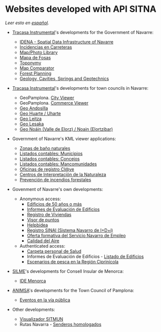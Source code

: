 # Websites developed with API SITNA
*Leer esto en [español](./websites.es-ES.md).*
* [Tracasa Instrumental](https://itracasa.es/)'s developments for the Government of Navarre:
  * [IDENA - Spatial Data Infrastructure of Navarre](https://idena.navarra.es/navegar/?lang=en "Access Portal to Geographical Information in Navarre (SITNA)")
  * [Incidencias en Carreteras](https://administracionelectronica.navarra.es/IncCarreteras/Mapa.aspx "Information about the State of the Roads in Navarre")
  * [Map/Photo Library](https://cartotecayfototeca.navarra.es/?lang=en "Downloads for Maps and Aerial Images in Navarre")
  * [Mapa de Fosas](https://fosas.navarra.es "Graves and Historical Memory Places in Navarre")
  * [Toponymy](https://administracionelectronica.navarra.es/toponimia/?lang=en "Official Toponymy of Navarre")
  * [Map Comparator](https://comparamapas.navarra.es/?lang=en "Navarre Maps and Orthophotos Comparison")
  * [Forest Planning](https://administracionelectronica.navarra.es/VisorOrdenacionForestal/default.aspx?lang=en)
  * [Geology, Cavities, Springs and Geotechnics](https://administracionelectronica.navarra.es/geologiaVisor/?lang=en)

* [Tracasa Instrumental](https://itracasa.es/)'s developments for town councils in Navarre:
  * GeoPamplona. [City Viewer](https://sig.pamplona.es/?lang=en "Corporate GIS - Pamplona Town Council")
  * GeoPamplona. [Commerce Viewer](https://sig.pamplona.es/comercio/?lang=en "Economic Activity - Pamplona Town Council")
  * [Geo Andosilla](https://idena.navarra.es/municipios/andosilla/?lang=en "Spatial Data Infrastructure of Andosilla")
  * [Geo Huarte / Uharte](https://idena.navarra.es/municipios/huarte/?lang=en "Spatial Data Infrastructure of Huarte / Uharte")
  * [Geo Leitza](https://idena.navarra.es/municipios/leitza/?lang=en "Spatial Data Infrastructure of Leitza")
  * [Geo Lesaka](https://idena.navarra.es/municipios/lesaka/?lang=en "Spatial Data Infrastructure of Lesaka")
  * [Geo Noáin (Valle de Elorz) / Noain (Elortzibar)](https://idena.navarra.es/municipios/noain/?lang=en "Spatial Data Infrastructure of Noáin (Valle de Elorz) / Noain (Elortzibar)")

* Government of Navarre's KML viewer applications:
  * [Zonas de baño naturales](https://www.navarra.es/es/medio-ambiente/zonas-de-bano-naturales "Natural bathing Sites. Government of Navarre")
  * [Listados contables: Municipios](https://sitna.navarra.es/kml/?url=https://administracionelectronica.navarra.es/AccesoFicheros/DownloadFile.aspx?CodigoCompleto=Portal@@@Mapas/Municipios.kml "Budget and Accounting")
  * [Listados contables: Concejos](https://sitna.navarra.es/kml/?url=https://administracionelectronica.navarra.es/AccesoFicheros/DownloadFile.aspx?CodigoCompleto=Portal@@@Mapas/Concejos.kml "Budget and Accounting")
  * [Listados contables: Mancomunidades](https://sitna.navarra.es/kml/?url=https://administracionelectronica.navarra.es/AccesoFicheros/DownloadFile.aspx?CodigoCompleto=Portal@@@Mapas/Mancomunidades.kml "Budget and Accounting")
  * [Oficinas de registro Cl@ve](https://www.navarra.es/es/tramites/ayuda-para-tramitar-por-internet/clave/oficinas-de-registro)
  * [Centros de Interpretación de la Naturaleza](https://www.navarra.es/es/web/cin-navarra)
  * [Prevención de incendios forestales](https://www.navarra.es/es/prevencion-de-incendios-forestales "Wildfire prevention")

* Govenment of Navarre's own developments:
  * Anonymous access:
    * [Edificios de 50 años o más](https://administracionElectronica.navarra.es/InformeEdificios/VisualizacionGlobalEdificios.html "Building Evaluation Report Registry. Government of Navarre")
    * [Informes de Evaluación de Edificios](https://administracionelectronica.navarra.es/InformeEdificios/ConsultaCiudadana.aspx "Building Evaluation Report Registry. Government of Navarre")
    * [Registro de Viviendas](https://administracionelectronica.navarra.es/GN.RegistroViviendas.InternetUI/ListadoViviendas.aspx "Dwelling Registry. Government of Navarre")
    * [Visor de puntos](https://administracionelectronica.navarra.es/ApiSitnaIFrames/VisorPunto.aspx?x=614672&y=4741153&detalles=Departamento%20de%20Universidad,%20Innovaci%C3%B3n%20y%20Transformaci%C3%B3n%20Digital "Point Viewer. Government of Navarre")
    * [Helpbidea](https://administracionelectronica.navarra.es/helpbidea/Buscar.html "Postal Addresses in Navarre")
    * [Registro SINAI (Sistema Navarro de I+D+i)](https://administracionelectronica.navarra.es/RegistroSinai.Internet/RegistroSINAI "Registry for Navarre's I+D+i System")
    * [Oferta formativa del Servicio Navarro de Empleo](https://administracionelectronica.navarra.es/EmpleoFormate.Internet/ "Navarre Employment Service Training Offers")
    * [Calidad del Aire](https://www.navarra.es/es/calidaddelaire "Air Quality")
  * Authenticated access:
    * [Carpeta personal de Salud](https://administracionelectronica.navarra.es/CarpetaSalud/inicio "Personal Health Folder. Government of Navarre")
    * Informes de Evaluación de Edificios - [Listado de Edificios](https://administracionelectronica.navarra.es/InformeEdificios/ListadoEdificios.aspx "Building Evaluation Report Registry. Government of Navarre")
    * [Escenarios de pesca en la Región Ciprinícola](https://administracionelectronica.navarra.es/PescaCiprinidos/default.aspx "Fishing Permits")    

* [SILME](http://www.silme.es/)'s developments for Consell Insular de Menorca:
  * [IDE Menorca](http://ide.cime.es/visor/?lang=en-US "Spatial Data Infrastructure of Minorca")
  
* [ANIMSA](https://www.animsa.es/)'s developments for the Town Council of Pamplona:
  * [Eventos en la vía pública](http://policiamunicipal.pamplona.es/verPagina.aspx?IdPag=110 "Events on Public Roads. Pamplona Police Department")

* Other developments:
  * [Visualizador SITMUN](https://sitmun.github.io/sitmun-viewer-app/public/map/1/2)
  * Rutas Navarra - [Senderos homologados](http://www.rutasnavarra.com/Navarra/Senderos.aspx)
